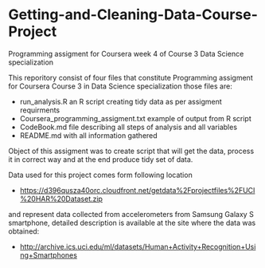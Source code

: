 # Getting-and-Cleaning-Data-Course-Project
Programming assigment for Coursera week 4 of Course 3 Data Science specialization

This reporitory consist of four files that constitute Programming assigment for Coursera Course 3 in Data Science specialization
those files are:
-  run_analysis.R an R script creating tidy data as per assigment requirments
-  Coursera_programming_assigment.txt example of output from R script 
-  CodeBook.md file describing all steps of analysis and all variables
-  README.md with all information gathered

Object of this assigment was to create script that will get the data, process it in correct way and at the end produce tidy set of data.

Data used for this project comes form following location
- https://d396qusza40orc.cloudfront.net/getdata%2Fprojectfiles%2FUCI%20HAR%20Dataset.zip

and represent data collected from accelerometers from Samsung Galaxy S smartphone, detailed description is available at the site where the data was obtained:
- http://archive.ics.uci.edu/ml/datasets/Human+Activity+Recognition+Using+Smartphones
